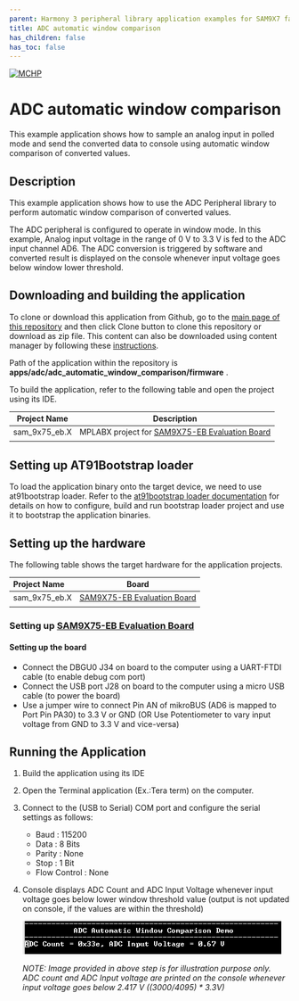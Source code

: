```yaml
---
parent: Harmony 3 peripheral library application examples for SAM9X7 family
title: ADC automatic window comparison 
has_children: false
has_toc: false
---
```


[![MCHP](https://www.microchip.com/ResourcePackages/Microchip/assets/dist/images/logo.png)](https://www.microchip.com)

# ADC automatic window comparison

This example application shows how to sample an analog input in polled mode and send the converted data to console using automatic window comparison of converted values.

## Description

This example application shows how to use the ADC Peripheral library to perform automatic window comparison of converted values.

The ADC peripheral is configured to operate in window mode. In this example, Analog input voltage in the range of 0 V to 3.3 V is fed to the ADC input channel AD6. The ADC conversion is triggered by software and converted result is displayed on the console whenever input voltage goes below window lower threshold.

## Downloading and building the application

To clone or download this application from Github, go to the [main page of this repository](https://github.com/Microchip-MPLAB-Harmony/csp_apps_sam_9x7) and then click Clone button to clone this repository or download as zip file.
This content can also be downloaded using content manager by following these [instructions](https://github.com/Microchip-MPLAB-Harmony/contentmanager/wiki).

Path of the application within the repository is **apps/adc/adc_automatic_window_comparison/firmware** .

To build the application, refer to the following table and open the project using its IDE.

| Project Name      | Description                                    |
| ----------------- | ---------------------------------------------- |
| sam_9x75_eb.X | MPLABX project for [SAM9X75-EB Evaluation Board]() |
|||

## Setting up AT91Bootstrap loader

To load the application binary onto the target device, we need to use at91bootstrap loader. Refer to the [at91bootstrap loader documentation](../../docs/readme_bootstrap.md) for details on how to configure, build and run bootstrap loader project and use it to bootstrap the application binaries.

## Setting up the hardware

The following table shows the target hardware for the application projects.

| Project Name| Board|
|:---------|:---------:|
| sam_9x75_eb.X | [SAM9X75-EB Evaluation Board]() |
|||

### Setting up [SAM9X75-EB Evaluation Board]()

#### Setting up the board

- Connect the DBGU0 J34 on board to the computer using a UART-FTDI cable (to enable debug com port)
- Connect the USB port J28 on board to the computer using a micro USB cable (to power the board)
- Use a jumper wire to connect Pin AN of mikroBUS (AD6 is mapped to Port Pin PA30) to 3.3 V or GND (OR Use Potentiometer to vary input voltage from GND to 3.3 V and vice-versa)

## Running the Application

1. Build the application using its IDE
2. Open the Terminal application (Ex.:Tera term) on the computer.
3. Connect to the (USB to Serial) COM port and configure the serial settings as follows:
    - Baud : 115200
    - Data : 8 Bits
    - Parity : None
    - Stop : 1 Bit
    - Flow Control : None
4. Console displays ADC Count and ADC Input Voltage whenever input voltage goes below lower window threshold value (output is not updated on console, if the values are within the threshold)

    ![output](images/output_adc_automatic_window_comparison.png)

    *NOTE: Image provided in above step is for illustration purpose only. ADC count and ADC Input voltage are printed on the console whenever input voltage goes below 2.417 V ((3000/4095) &ast; 3.3V)*